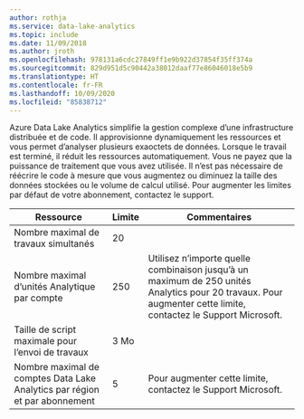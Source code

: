 ```yaml
---
author: rothja
ms.service: data-lake-analytics
ms.topic: include
ms.date: 11/09/2018
ms.author: jroth
ms.openlocfilehash: 978131a6cdc27849ff1e9b922d37854f35ff374a
ms.sourcegitcommit: 829d951d5c90442a38012daaf77e86046018e5b9
ms.translationtype: HT
ms.contentlocale: fr-FR
ms.lasthandoff: 10/09/2020
ms.locfileid: "85838712"
---
```

Azure Data Lake Analytics simplifie la gestion complexe d’une infrastructure distribuée et de code. Il approvisionne dynamiquement les ressources et vous permet d’analyser plusieurs exaoctets de données. Lorsque le travail est terminé, il réduit les ressources automatiquement. Vous ne payez que la puissance de traitement que vous avez utilisée. Il n’est pas nécessaire de réécrire le code à mesure que vous augmentez ou diminuez la taille des données stockées ou le volume de calcul utilisé. Pour augmenter les limites par défaut de votre abonnement, contactez le support.

| **Ressource** | **Limite** | **Commentaires** |
| --- | --- | --- |
| Nombre maximal de travaux simultanés |20 | |
| Nombre maximal d’unités Analytique par compte |250 | Utilisez n’importe quelle combinaison jusqu’à un maximum de 250 unités Analytics pour 20 travaux. Pour augmenter cette limite, contactez le Support Microsoft. |
| Taille de script maximale pour l’envoi de travaux | 3 Mo | |
| Nombre maximal de comptes Data Lake Analytics par région et par abonnement | 5 | Pour augmenter cette limite, contactez le Support Microsoft. |
